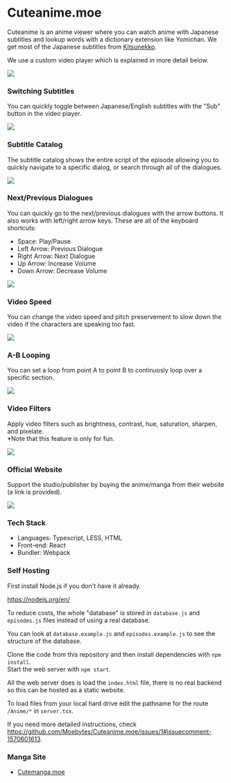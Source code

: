 # Cuteanime.moe

Cuteanime is an anime viewer where you can watch anime with Japanese subtitles and lookup words with a dictionary extension like Yomichan. We get most of 
the Japanese subtitles from [Kitsunekko](https://kitsunekko.net).

We use a custom video player which is explained in more detail below.

<img src="assets/images/about.png">

### Switching Subtitles

You can quickly toggle between Japanese/English subtitles with the "Sub" button in the video player.

<img src="assets/images/switchingsubtitles.png">

### Subtitle Catalog

The subtitle catalog shows the entire script of the episode allowing you to quickly navigate to a specific dialog, or 
search through all of the dialogues.

<img src="assets/images/subtitlecatalog.png">

### Next/Previous Dialogues

You can quickly go to the next/previous dialogues with the arrow buttons. It also works with left/right arrow keys. 
These are all of the keyboard shortcuts:

- Space: Play/Pause
- Left Arrow: Previous Dialogue
- Right Arrow: Next Dialogue
- Up Arrow: Increase Volume
- Down Arrow: Decrease Volume

<img src="assets/images/nextdialogue.png">

### Video Speed

You can change the video speed and pitch preservement to slow down the video if the characters are speaking 
too fast.

<img src="assets/images/videospeed.png">

### A-B Looping

You can set a loop from point A to point B to continuosly loop over a specific section.

<img src="assets/images/abloop.png">

### Video Filters

Apply video filters such as brightness, contrast, hue, saturation, sharpen, and pixelate. \
*Note that this feature is only for fun.

<img src="assets/images/videofilters.png">

### Official Website

Support the studio/publisher by buying the anime/manga from their website (a link is provided). 

<img src="assets/images/officialwebsite.png">

### Tech Stack

- Languages: Typescript, LESS, HTML
- Front-end: React 
- Bundler: Webpack

### Self Hosting

First install Node.js if you don't have it already. 

https://nodejs.org/en/

To reduce costs, the whole "database" is stored in `database.js` and `episodes.js` files instead of using a 
real database.

You can look at `database.example.js` and `episodes.example.js` to see the structure of the database.

Clone the code from this repository and then install dependencies with `npm install`. \
Start the web server with `npm start`. 

All the web server does is load the `index.html` file, there is no real backend so this can be hosted as a static 
website. 

To load files from your local hard drive edit the pathname for the route `/Anime/*` in `server.tsx`.

If you need more detailed instructions, check https://github.com/Moebytes/Cuteanime.moe/issues/1#issuecomment-1570601613.

### Manga Site
- [Cutemanga.moe](https://github.com/Moebytes/Cutemanga)
